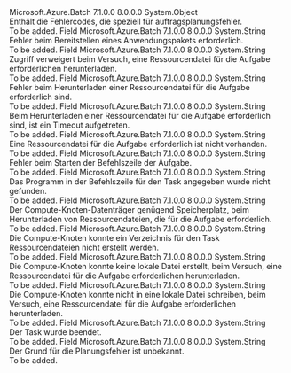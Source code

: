 <Type Name="TaskFailureInformationCodes" FullName="Microsoft.Azure.Batch.Common.TaskFailureInformationCodes">
  <TypeSignature Language="C#" Value="public static class TaskFailureInformationCodes" />
  <TypeSignature Language="ILAsm" Value=".class public auto ansi abstract sealed beforefieldinit TaskFailureInformationCodes extends System.Object" />
  <TypeSignature Language="DocId" Value="T:Microsoft.Azure.Batch.Common.TaskFailureInformationCodes" />
  <TypeSignature Language="VB.NET" Value="Public Class TaskFailureInformationCodes" />
  <TypeSignature Language="F#" Value="type TaskFailureInformationCodes = class" />
  <AssemblyInfo>
    <AssemblyName>Microsoft.Azure.Batch</AssemblyName>
    <AssemblyVersion>7.1.0.0</AssemblyVersion>
    <AssemblyVersion>8.0.0.0</AssemblyVersion>
  </AssemblyInfo>
  <Base>
    <BaseTypeName>System.Object</BaseTypeName>
  </Base>
  <Interfaces />
  <Docs>
    <summary>
            Enthält die Fehlercodes, die speziell für auftragsplanungsfehler.
            </summary>
    <remarks>To be added.</remarks>
  </Docs>
  <Members>
    <Member MemberName="ApplicationPackageError">
      <MemberSignature Language="C#" Value="public const string ApplicationPackageError;" />
      <MemberSignature Language="ILAsm" Value=".field public static literal string ApplicationPackageError" />
      <MemberSignature Language="DocId" Value="F:Microsoft.Azure.Batch.Common.TaskFailureInformationCodes.ApplicationPackageError" />
      <MemberSignature Language="VB.NET" Value="Public Const ApplicationPackageError As String " />
      <MemberSignature Language="F#" Value="val mutable ApplicationPackageError : string" Usage="Microsoft.Azure.Batch.Common.TaskFailureInformationCodes.ApplicationPackageError" />
      <MemberType>Field</MemberType>
      <AssemblyInfo>
        <AssemblyName>Microsoft.Azure.Batch</AssemblyName>
        <AssemblyVersion>7.1.0.0</AssemblyVersion>
        <AssemblyVersion>8.0.0.0</AssemblyVersion>
      </AssemblyInfo>
      <ReturnValue>
        <ReturnType>System.String</ReturnType>
      </ReturnValue>
      <Docs>
        <summary>
            Fehler beim Bereitstellen eines Anwendungspakets erforderlich.
            </summary>
        <remarks>To be added.</remarks>
      </Docs>
    </Member>
    <Member MemberName="BlobAccessDenied">
      <MemberSignature Language="C#" Value="public const string BlobAccessDenied;" />
      <MemberSignature Language="ILAsm" Value=".field public static literal string BlobAccessDenied" />
      <MemberSignature Language="DocId" Value="F:Microsoft.Azure.Batch.Common.TaskFailureInformationCodes.BlobAccessDenied" />
      <MemberSignature Language="VB.NET" Value="Public Const BlobAccessDenied As String " />
      <MemberSignature Language="F#" Value="val mutable BlobAccessDenied : string" Usage="Microsoft.Azure.Batch.Common.TaskFailureInformationCodes.BlobAccessDenied" />
      <MemberType>Field</MemberType>
      <AssemblyInfo>
        <AssemblyName>Microsoft.Azure.Batch</AssemblyName>
        <AssemblyVersion>7.1.0.0</AssemblyVersion>
        <AssemblyVersion>8.0.0.0</AssemblyVersion>
      </AssemblyInfo>
      <ReturnValue>
        <ReturnType>System.String</ReturnType>
      </ReturnValue>
      <Docs>
        <summary>
            Zugriff verweigert beim Versuch, eine Ressourcendatei für die Aufgabe erforderlichen herunterladen.
            </summary>
        <remarks>To be added.</remarks>
      </Docs>
    </Member>
    <Member MemberName="BlobDownloadMiscError">
      <MemberSignature Language="C#" Value="public const string BlobDownloadMiscError;" />
      <MemberSignature Language="ILAsm" Value=".field public static literal string BlobDownloadMiscError" />
      <MemberSignature Language="DocId" Value="F:Microsoft.Azure.Batch.Common.TaskFailureInformationCodes.BlobDownloadMiscError" />
      <MemberSignature Language="VB.NET" Value="Public Const BlobDownloadMiscError As String " />
      <MemberSignature Language="F#" Value="val mutable BlobDownloadMiscError : string" Usage="Microsoft.Azure.Batch.Common.TaskFailureInformationCodes.BlobDownloadMiscError" />
      <MemberType>Field</MemberType>
      <AssemblyInfo>
        <AssemblyName>Microsoft.Azure.Batch</AssemblyName>
        <AssemblyVersion>7.1.0.0</AssemblyVersion>
        <AssemblyVersion>8.0.0.0</AssemblyVersion>
      </AssemblyInfo>
      <ReturnValue>
        <ReturnType>System.String</ReturnType>
      </ReturnValue>
      <Docs>
        <summary>
            Fehler beim Herunterladen einer Ressourcendatei für die Aufgabe erforderlich sind.
            </summary>
        <remarks>To be added.</remarks>
      </Docs>
    </Member>
    <Member MemberName="BlobDownloadTimedOut">
      <MemberSignature Language="C#" Value="public const string BlobDownloadTimedOut;" />
      <MemberSignature Language="ILAsm" Value=".field public static literal string BlobDownloadTimedOut" />
      <MemberSignature Language="DocId" Value="F:Microsoft.Azure.Batch.Common.TaskFailureInformationCodes.BlobDownloadTimedOut" />
      <MemberSignature Language="VB.NET" Value="Public Const BlobDownloadTimedOut As String " />
      <MemberSignature Language="F#" Value="val mutable BlobDownloadTimedOut : string" Usage="Microsoft.Azure.Batch.Common.TaskFailureInformationCodes.BlobDownloadTimedOut" />
      <MemberType>Field</MemberType>
      <AssemblyInfo>
        <AssemblyName>Microsoft.Azure.Batch</AssemblyName>
        <AssemblyVersion>7.1.0.0</AssemblyVersion>
        <AssemblyVersion>8.0.0.0</AssemblyVersion>
      </AssemblyInfo>
      <ReturnValue>
        <ReturnType>System.String</ReturnType>
      </ReturnValue>
      <Docs>
        <summary>
            Beim Herunterladen einer Ressourcendatei für die Aufgabe erforderlich sind, ist ein Timeout aufgetreten.
            </summary>
        <remarks>To be added.</remarks>
      </Docs>
    </Member>
    <Member MemberName="BlobNotFound">
      <MemberSignature Language="C#" Value="public const string BlobNotFound;" />
      <MemberSignature Language="ILAsm" Value=".field public static literal string BlobNotFound" />
      <MemberSignature Language="DocId" Value="F:Microsoft.Azure.Batch.Common.TaskFailureInformationCodes.BlobNotFound" />
      <MemberSignature Language="VB.NET" Value="Public Const BlobNotFound As String " />
      <MemberSignature Language="F#" Value="val mutable BlobNotFound : string" Usage="Microsoft.Azure.Batch.Common.TaskFailureInformationCodes.BlobNotFound" />
      <MemberType>Field</MemberType>
      <AssemblyInfo>
        <AssemblyName>Microsoft.Azure.Batch</AssemblyName>
        <AssemblyVersion>7.1.0.0</AssemblyVersion>
        <AssemblyVersion>8.0.0.0</AssemblyVersion>
      </AssemblyInfo>
      <ReturnValue>
        <ReturnType>System.String</ReturnType>
      </ReturnValue>
      <Docs>
        <summary>
            Eine Ressourcendatei für die Aufgabe erforderlich ist nicht vorhanden.
            </summary>
        <remarks>To be added.</remarks>
      </Docs>
    </Member>
    <Member MemberName="CommandLaunchFailed">
      <MemberSignature Language="C#" Value="public const string CommandLaunchFailed;" />
      <MemberSignature Language="ILAsm" Value=".field public static literal string CommandLaunchFailed" />
      <MemberSignature Language="DocId" Value="F:Microsoft.Azure.Batch.Common.TaskFailureInformationCodes.CommandLaunchFailed" />
      <MemberSignature Language="VB.NET" Value="Public Const CommandLaunchFailed As String " />
      <MemberSignature Language="F#" Value="val mutable CommandLaunchFailed : string" Usage="Microsoft.Azure.Batch.Common.TaskFailureInformationCodes.CommandLaunchFailed" />
      <MemberType>Field</MemberType>
      <AssemblyInfo>
        <AssemblyName>Microsoft.Azure.Batch</AssemblyName>
        <AssemblyVersion>7.1.0.0</AssemblyVersion>
        <AssemblyVersion>8.0.0.0</AssemblyVersion>
      </AssemblyInfo>
      <ReturnValue>
        <ReturnType>System.String</ReturnType>
      </ReturnValue>
      <Docs>
        <summary>
            Fehler beim Starten der Befehlszeile der Aufgabe.
            </summary>
        <remarks>To be added.</remarks>
      </Docs>
    </Member>
    <Member MemberName="CommandProgramNotFound">
      <MemberSignature Language="C#" Value="public const string CommandProgramNotFound;" />
      <MemberSignature Language="ILAsm" Value=".field public static literal string CommandProgramNotFound" />
      <MemberSignature Language="DocId" Value="F:Microsoft.Azure.Batch.Common.TaskFailureInformationCodes.CommandProgramNotFound" />
      <MemberSignature Language="VB.NET" Value="Public Const CommandProgramNotFound As String " />
      <MemberSignature Language="F#" Value="val mutable CommandProgramNotFound : string" Usage="Microsoft.Azure.Batch.Common.TaskFailureInformationCodes.CommandProgramNotFound" />
      <MemberType>Field</MemberType>
      <AssemblyInfo>
        <AssemblyName>Microsoft.Azure.Batch</AssemblyName>
        <AssemblyVersion>7.1.0.0</AssemblyVersion>
        <AssemblyVersion>8.0.0.0</AssemblyVersion>
      </AssemblyInfo>
      <ReturnValue>
        <ReturnType>System.String</ReturnType>
      </ReturnValue>
      <Docs>
        <summary>
            Das Programm in der Befehlszeile für den Task angegeben wurde nicht gefunden.
            </summary>
        <remarks>To be added.</remarks>
      </Docs>
    </Member>
    <Member MemberName="DiskFull">
      <MemberSignature Language="C#" Value="public const string DiskFull;" />
      <MemberSignature Language="ILAsm" Value=".field public static literal string DiskFull" />
      <MemberSignature Language="DocId" Value="F:Microsoft.Azure.Batch.Common.TaskFailureInformationCodes.DiskFull" />
      <MemberSignature Language="VB.NET" Value="Public Const DiskFull As String " />
      <MemberSignature Language="F#" Value="val mutable DiskFull : string" Usage="Microsoft.Azure.Batch.Common.TaskFailureInformationCodes.DiskFull" />
      <MemberType>Field</MemberType>
      <AssemblyInfo>
        <AssemblyName>Microsoft.Azure.Batch</AssemblyName>
        <AssemblyVersion>7.1.0.0</AssemblyVersion>
        <AssemblyVersion>8.0.0.0</AssemblyVersion>
      </AssemblyInfo>
      <ReturnValue>
        <ReturnType>System.String</ReturnType>
      </ReturnValue>
      <Docs>
        <summary>
            Der Compute-Knoten-Datenträger genügend Speicherplatz, beim Herunterladen von Ressourcendateien, die für die Aufgabe erforderlich.
            </summary>
        <remarks>To be added.</remarks>
      </Docs>
    </Member>
    <Member MemberName="ResourceDirectoryCreateFailed">
      <MemberSignature Language="C#" Value="public const string ResourceDirectoryCreateFailed;" />
      <MemberSignature Language="ILAsm" Value=".field public static literal string ResourceDirectoryCreateFailed" />
      <MemberSignature Language="DocId" Value="F:Microsoft.Azure.Batch.Common.TaskFailureInformationCodes.ResourceDirectoryCreateFailed" />
      <MemberSignature Language="VB.NET" Value="Public Const ResourceDirectoryCreateFailed As String " />
      <MemberSignature Language="F#" Value="val mutable ResourceDirectoryCreateFailed : string" Usage="Microsoft.Azure.Batch.Common.TaskFailureInformationCodes.ResourceDirectoryCreateFailed" />
      <MemberType>Field</MemberType>
      <AssemblyInfo>
        <AssemblyName>Microsoft.Azure.Batch</AssemblyName>
        <AssemblyVersion>7.1.0.0</AssemblyVersion>
        <AssemblyVersion>8.0.0.0</AssemblyVersion>
      </AssemblyInfo>
      <ReturnValue>
        <ReturnType>System.String</ReturnType>
      </ReturnValue>
      <Docs>
        <summary>
            Die Compute-Knoten konnte ein Verzeichnis für den Task Ressourcendateien nicht erstellt werden.
            </summary>
        <remarks>To be added.</remarks>
      </Docs>
    </Member>
    <Member MemberName="ResourceFileCreateFailed">
      <MemberSignature Language="C#" Value="public const string ResourceFileCreateFailed;" />
      <MemberSignature Language="ILAsm" Value=".field public static literal string ResourceFileCreateFailed" />
      <MemberSignature Language="DocId" Value="F:Microsoft.Azure.Batch.Common.TaskFailureInformationCodes.ResourceFileCreateFailed" />
      <MemberSignature Language="VB.NET" Value="Public Const ResourceFileCreateFailed As String " />
      <MemberSignature Language="F#" Value="val mutable ResourceFileCreateFailed : string" Usage="Microsoft.Azure.Batch.Common.TaskFailureInformationCodes.ResourceFileCreateFailed" />
      <MemberType>Field</MemberType>
      <AssemblyInfo>
        <AssemblyName>Microsoft.Azure.Batch</AssemblyName>
        <AssemblyVersion>7.1.0.0</AssemblyVersion>
        <AssemblyVersion>8.0.0.0</AssemblyVersion>
      </AssemblyInfo>
      <ReturnValue>
        <ReturnType>System.String</ReturnType>
      </ReturnValue>
      <Docs>
        <summary>
            Die Compute-Knoten konnte keine lokale Datei erstellt, beim Versuch, eine Ressourcendatei für die Aufgabe erforderlichen herunterladen.
            </summary>
        <remarks>To be added.</remarks>
      </Docs>
    </Member>
    <Member MemberName="ResourceFileWriteFailed">
      <MemberSignature Language="C#" Value="public const string ResourceFileWriteFailed;" />
      <MemberSignature Language="ILAsm" Value=".field public static literal string ResourceFileWriteFailed" />
      <MemberSignature Language="DocId" Value="F:Microsoft.Azure.Batch.Common.TaskFailureInformationCodes.ResourceFileWriteFailed" />
      <MemberSignature Language="VB.NET" Value="Public Const ResourceFileWriteFailed As String " />
      <MemberSignature Language="F#" Value="val mutable ResourceFileWriteFailed : string" Usage="Microsoft.Azure.Batch.Common.TaskFailureInformationCodes.ResourceFileWriteFailed" />
      <MemberType>Field</MemberType>
      <AssemblyInfo>
        <AssemblyName>Microsoft.Azure.Batch</AssemblyName>
        <AssemblyVersion>7.1.0.0</AssemblyVersion>
        <AssemblyVersion>8.0.0.0</AssemblyVersion>
      </AssemblyInfo>
      <ReturnValue>
        <ReturnType>System.String</ReturnType>
      </ReturnValue>
      <Docs>
        <summary>
            Die Compute-Knoten konnte nicht in eine lokale Datei schreiben, beim Versuch, eine Ressourcendatei für die Aufgabe erforderlichen herunterladen.
            </summary>
        <remarks>To be added.</remarks>
      </Docs>
    </Member>
    <Member MemberName="TaskEnded">
      <MemberSignature Language="C#" Value="public const string TaskEnded;" />
      <MemberSignature Language="ILAsm" Value=".field public static literal string TaskEnded" />
      <MemberSignature Language="DocId" Value="F:Microsoft.Azure.Batch.Common.TaskFailureInformationCodes.TaskEnded" />
      <MemberSignature Language="VB.NET" Value="Public Const TaskEnded As String " />
      <MemberSignature Language="F#" Value="val mutable TaskEnded : string" Usage="Microsoft.Azure.Batch.Common.TaskFailureInformationCodes.TaskEnded" />
      <MemberType>Field</MemberType>
      <AssemblyInfo>
        <AssemblyName>Microsoft.Azure.Batch</AssemblyName>
        <AssemblyVersion>7.1.0.0</AssemblyVersion>
        <AssemblyVersion>8.0.0.0</AssemblyVersion>
      </AssemblyInfo>
      <ReturnValue>
        <ReturnType>System.String</ReturnType>
      </ReturnValue>
      <Docs>
        <summary>
            Der Task wurde beendet.
            </summary>
        <remarks>To be added.</remarks>
      </Docs>
    </Member>
    <Member MemberName="Unknown">
      <MemberSignature Language="C#" Value="public const string Unknown;" />
      <MemberSignature Language="ILAsm" Value=".field public static literal string Unknown" />
      <MemberSignature Language="DocId" Value="F:Microsoft.Azure.Batch.Common.TaskFailureInformationCodes.Unknown" />
      <MemberSignature Language="VB.NET" Value="Public Const Unknown As String " />
      <MemberSignature Language="F#" Value="val mutable Unknown : string" Usage="Microsoft.Azure.Batch.Common.TaskFailureInformationCodes.Unknown" />
      <MemberType>Field</MemberType>
      <AssemblyInfo>
        <AssemblyName>Microsoft.Azure.Batch</AssemblyName>
        <AssemblyVersion>7.1.0.0</AssemblyVersion>
        <AssemblyVersion>8.0.0.0</AssemblyVersion>
      </AssemblyInfo>
      <ReturnValue>
        <ReturnType>System.String</ReturnType>
      </ReturnValue>
      <Docs>
        <summary>
            Der Grund für die Planungsfehler ist unbekannt.
            </summary>
        <remarks>To be added.</remarks>
      </Docs>
    </Member>
  </Members>
</Type>